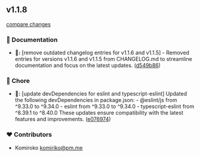 
## v1.1.8

[compare changes](https://github.com/NowaraJS/error/compare/v1.1.7...v1.1.8)

### 📖 Documentation

- **📖:** [remove outdated changelog entries for v1.1.6 and v1.1.5] - Removed entries for versions v1.1.6 and v1.1.5 from CHANGELOG.md to streamline documentation and focus on the latest updates. ([d549b86](https://github.com/NowaraJS/error/commit/d549b86))

### 🦉 Chore

- **🦉:** [update devDependencies for eslint and typescript-eslint] Updated the following devDependencies in package.json: - @eslint/js from ^9.33.0 to ^9.34.0 - eslint from ^9.33.0 to ^9.34.0 - typescript-eslint from ^8.39.1 to ^8.40.0 These updates ensure compatibility with the latest features and improvements. ([e076974](https://github.com/NowaraJS/error/commit/e076974))

### ❤️ Contributors

- Komiroko <komiriko@pm.me>

